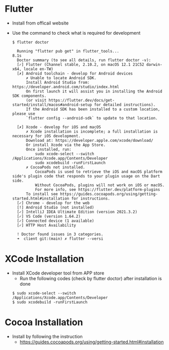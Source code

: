 # Flutter
- Install from officail website
- Use the command to check what is required for development
  ```
  $ flutter doctor
  ```

  ```
    Running "flutter pub get" in flutter_tools...                       8.1s
    Doctor summary (to see all details, run flutter doctor -v):
    [✓] Flutter (Channel stable, 2.10.2, on macOS 12.1 21C52 darwin-x64, locale en-TW)
    [✗] Android toolchain - develop for Android devices
        ✗ Unable to locate Android SDK.
        Install Android Studio from: https://developer.android.com/studio/index.html
        On first launch it will assist you in installing the Android SDK components.
        (or visit https://flutter.dev/docs/get-started/install/macos#android-setup for detailed instructions).
        If the Android SDK has been installed to a custom location, please use
        `flutter config --android-sdk` to update to that location.

    [✗] Xcode - develop for iOS and macOS
        ✗ Xcode installation is incomplete; a full installation is necessary for iOS development.
        Download at: https://developer.apple.com/xcode/download/
        Or install Xcode via the App Store.
        Once installed, run:
            sudo xcode-select --switch /Applications/Xcode.app/Contents/Developer
            sudo xcodebuild -runFirstLaunch
        ✗ CocoaPods not installed.
            CocoaPods is used to retrieve the iOS and macOS platform side's plugin code that responds to your plugin usage on the Dart side.
            Without CocoaPods, plugins will not work on iOS or macOS.
            For more info, see https://flutter.dev/platform-plugins
        To install see https://guides.cocoapods.org/using/getting-started.html#installation for instructions.
    [✓] Chrome - develop for the web
    [!] Android Studio (not installed)
    [✓] IntelliJ IDEA Ultimate Edition (version 2021.3.2)
    [✓] VS Code (version 1.64.2)
    [✓] Connected device (1 available)
    [✓] HTTP Host Availability

    ! Doctor found issues in 3 categories.
    ➜  client git:(main) ✗ flutter --versi
  ```

# XCode Installation
- Install XCode developer tool from APP store
  - Run the following codes (check by flutter doctor) after installation is done
  ```
  $ sudo xcode-select --switch /Applications/Xcode.app/Contents/Developer
  $ sudo xcodebuild -runFirstLaunch
  ```

# Cocoa Installation
- Install by following the instruction
  - https://guides.cocoapods.org/using/getting-started.html#installation

